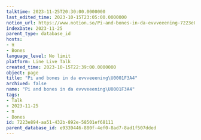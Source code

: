 ```yaml
---
talktime: 2023-11-25T20:30:00.0000000
last_edited_time: 2023-10-15T23:05:00.0000000
notion_url: https://www.notion.so/Pi-and-bones-in-da-evvveeening-7223e894aa51432b892e58501ef68111
indexDate: 2023-11-25
parent_type: database_id
hosts:
- π
- Bones
language_level: No limit
platform: Line Live Talk
created_time: 2023-10-15T22:39:00.0000000
object: page
title: "Pi and bones in da evvveeening\U0001F3A4"
archived: false
name: "Pi and bones in da evvveeening\U0001F3A4"
tags:
- Talk
- 2023-11-25
- π
- Bones
id: 7223e894-aa51-432b-892e-58501ef68111
parent_database_id: e9339446-880f-4ef0-8ad7-8ad1f507dded
---
```



   
   
   
   

   
























